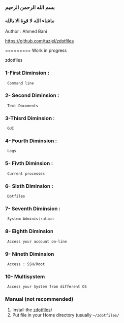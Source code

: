 
### بسم الله الرحمن الرحيم
### ماشاء الله لا قوة الا بالله

Author : Ahmed Bani

https://github.com/tazjel/zdotfiles


=========
Work in progress

zdotfiles

### 1-First Diminsion :
     Command line
### 2- Second Diminsion :
     Text Documents
### 3-Thisrd Diminsion :
     GUI
### 4- Fourth Diminsion :
     Logs
### 5- Fivth Diminsion :
     Current processes
### 6- Sixth Diminsion :
     Dotfiles
### 7- Seventh Diminsion :
     System Administration
### 8- Eighth Diminsion
     Access your account on-line
### 9- Nineth Diminsion
     Access : SSH/Root
### 10- Multisystem
     Access your System from different OS

### Manual (not recommended)

1. Install the
   [zdotfiles](https://github.com/tazjel/zdotfiles.git)/
2. Put file in your Home directory (usually `~/zdotfiles/`
